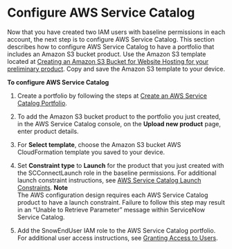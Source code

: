 # Configure AWS Service Catalog<a name="configure-sc"></a>

Now that you have created two IAM users with baseline permissions in each account, the next step is to configure AWS Service Catalog\. This section describes how to configure AWS Service Catalog to have a portfolio that includes an Amazon S3 bucket product\. Use the Amazon S3 template located at [Creating an Amazon S3 Bucket for Website Hosting for your preliminary product](https://docs.aws.amazon.com/AWSCloudFormation/latest/UserGuide/quickref-s3.html#scenario-s3-bucket-website)\. Copy and save the Amazon S3 template to your device\.

**To configure AWS Service Catalog**

1. Create a portfolio by following the steps at [Create an AWS Service Catalog Portfolio](getstarted-portfolio.md)\.

1.  To add the Amazon S3 bucket product to the portfolio you just created, in the AWS Service Catalog console, on the **Upload new product** page, enter product details\. 

1.  For **Select template**, choose the Amazon S3 bucket AWS CloudFormation template you saved to your device\. 

1.  Set **Constraint type** to **Launch** for the product that you just created with the SCConnectLaunch role in the baseline permissions\. For additional launch constraint instructions, see [AWS Service Catalog Launch Constraints](constraints-launch.md)\. 
**Note**  
The AWS configuration design requires each AWS Service Catalog product to have a launch constraint\. Failure to follow this step may result in an “Unable to Retrieve Parameter” message within ServiceNow Service Catalog\. 

1. Add the SnowEndUser IAM role to the AWS Service Catalog portfolio\. For additional user access instructions, see [Granting Access to Users](catalogs_portfolios_users.md)\. 